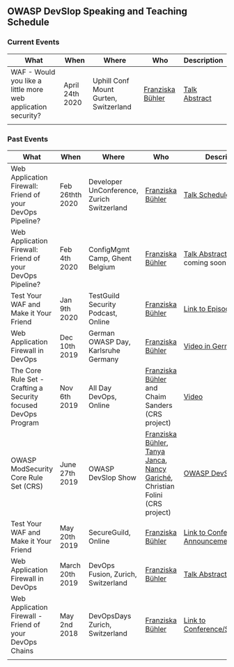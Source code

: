## OWASP DevSlop Speaking and Teaching Schedule

### Current Events

| What                               | When          | Where            | Who      | Description    |
| ---------------------------------- | ------------- | ---------------- | -------- | -------------- |
| WAF - Would you like a little more web application security? | April 24th 2020 | Uphill Conf Mount Gurten, Switzerland | [Franziska Bühler](team.md#franziska-bühler) | [Talk Abstract](https://uphillconf.com/franziska-buehler/) |
| | | | | |


### Past Events

| What                               | When          | Where            | Who      | Description    |
| ---------------------------------- | ------------- | ---------------- | -------- | -------------- |
| Web Application Firewall: Friend of your DevOps Pipeline? | Feb 26thth 2020  | Developer UnConference, Zurich Switzerland | [Franziska Bühler](team.md#franziska-bühler) | [Talk Schedule](https://www.meetup.com/Big-Data-Developers-Switzerland/events/267294343/) |
| Web Application Firewall: Friend of your DevOps Pipeline? | Feb 4th 2020  | ConfigMgmt Camp, Ghent Belgium | [Franziska Bühler](team.md#franziska-bühler) | [Talk Abstract](https://cfp.cfgmgmtcamp.be/2020/speaker/P3L8VT/), Video coming soon |
| Test Your WAF and Make it Your Friend | Jan 9th 2020 | TestGuild Security Podcast, Online | [Franziska Bühler](team.md#franziska-bühler) | [Link to Episode](https://testguild.com/podcast/security/s04-franziska-buehler/) |
| Web Application Firewall in DevOps | Dec 10th 2019 | German OWASP Day, Karlsruhe Germany | [Franziska Bühler](team.md#franziska-bühler) | [Video in German](https://youtu.be/7e_3WGOJuHA) |
| The Core Rule Set - Crafting a Security focused DevOps Program | Nov 6th 2019 | All Day DevOps, Online | [Franziska Bühler](team.md#franziska-bühler) and Chaim Sanders (CRS project) | [Video](https://play.vidyard.com/TkCgrXFjM2ntXrhM7rrGP6?) |
| OWASP ModSecurity Core Rule Set (CRS) | June 27th 2019 | OWASP DevSlop Show | [Franziska Bühler](team.md#franziska-bühler), [Tanya Janca](team.md#tanya-janca), [Nancy Gariché](team.md#nancy-gariché), Christian Folini (CRS project) | [OWASP DevSlop Show](https://www.youtube.com/watch?v=JA-o6Bm5pkk) |
| Test Your WAF and Make it Your Friend | May 20th 2019 | SecureGuild, Online | [Franziska Bühler](team.md#franziska-bühler) | [Link to Conference](https://guildconferences.com/conferences/secureguild-2019/), [Announcement](https://techbeacon.com/security/what-you-should-know-about-web-application-firewall-testing) |
| Web Application Firewall in DevOps | March 20th 2019 | DevOps Fusion, Zurich, Switzerland | [Franziska Bühler](team.md#franziska-bühler) | [Talk Abstract in German](https://test.devops-fusion.com/en/speaker/franziska-buehler/) |
| Web Application Firewall - Friend of your DevOps Chains | May 2nd 2018 | DevOpsDays Zurich, Switzerland | [Franziska Bühler](team.md#franziska-bühler) | [Link to Conference/Slides/Video](https://devopsdays.org/events/2018-zurich/speakers/franziska-buehler/) |
| | | | | |

